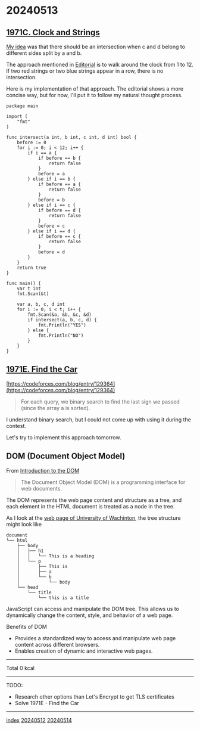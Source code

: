 <head><meta name="viewport" content="width=device-width, initial-scale=1.0, user-scalable=yes" /><meta charset="UTF-8"></head>

# 20240513

## [1971C. Clock and Strings](https://codeforces.com/contest/1971/problem/C)

[My idea](20240512.html) was that there should be an intersection when c and d belong to different sides split by a and b.

The approach mentioned in [Editorial](https://codeforces.com/blog/entry/129364) is to walk around the clock from 1 to 12. If two red strings or two blue strings appear in a row, there is no intersection.

Here is my implementation of that approach. The editorial shows a more concise way, but for now, I\'ll put it to follow my natural thought process.

```
package main

import (
	"fmt"
)

func intersect(a int, b int, c int, d int) bool {
	before := 0
	for i := 0; i < 12; i++ {
		if i == a {
			if before == b {
				return false
			}
			before = a
		} else if i == b {
			if before == a {
				return false
			}
			before = b
		} else if i == c {
			if before == d {
				return false
			}
			before = c
		} else if i == d {
			if before == c {
				return false
			}
			before = d
		}
	}
	return true
}

func main() {
	var t int
	fmt.Scan(&t)

	var a, b, c, d int
	for i := 0; i < t; i++ {
		fmt.Scan(&a, &b, &c, &d)
		if intersect(a, b, c, d) {
			fmt.Println("YES")
		} else {
			fmt.Println("NO")
		}
	}
}
```

## [1971E. Find the Car](https://codeforces.com/contest/1971/problem/E)

[https://codeforces.com/blog/entry/129364](https://codeforces.com/blog/entry/129364)

> For each query, we binary search to find the last sign we passed (since the array a is sorted).

I understand binary search, but I could not come up with using it during the contest.

Let\'s try to implement this approach tomorrow.

## DOM (Document Object Model)

From [Introduction to the DOM](https://developer.mozilla.org/en-US/docs/Web/API/Document_Object_Model/Introduction)

> The Document Object Model (DOM) is a programming interface for web documents.

The DOM represents the web page content and structure as a tree, and each element in the HTML document is treated as a node in the tree.

As I look at the [web page of University of Wachinton](https://staff.washington.edu/weller/css/DOM1.html), the tree structure might look like 

```
document
└── html
    ├── body
    │   ├── h1
    │   │   └── This is a heading
    │   └── p
    │       ├── This is
    │       ├── a
    │       └── b
    │           └── body
    └── head
        └── title
            └── this is a title
```

JavaScript can access and manipulate the DOM tree. This allows us to dynamically change the content, style, and behavior of a web page.

Benefits of DOM

- Provides a standardized way to access and manipulate web page content across different browsers.
- Enables creation of dynamic and interactive web pages.

---

Total 0 kcal

---

TODO:

- Research other options than Let\'s Encrypt to get TLS certificates
- Solve 1971E - Find the Car

---

[index](../../index.html)
[20240512](20240512.html)
[20240514](20240514.html)
